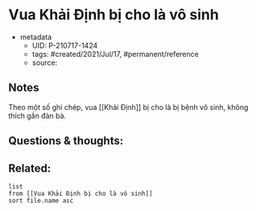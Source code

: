# Vua Khải Định bị cho là vô sinh

- metadata
	- UID: P-210717-1424
	- tags: #created/2021/Jul/17, #permanent/reference
	- source: 

## Notes
Theo một số ghi chép, vua [[Khải Định]] bị cho là bị bệnh vô sinh, không thích gần đàn bà.

## Questions & thoughts:

## Related:
```dataview
list
from [[Vua Khải Định bị cho là vô sinh]]
sort file.name asc
```
